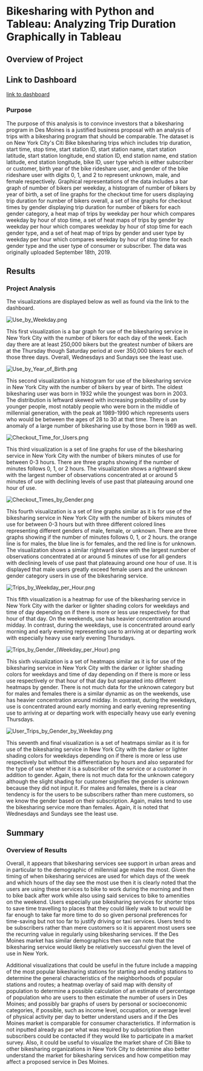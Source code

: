 # Bikesharing with Python and Tableau: Analyzing Trip Duration Graphically in Tableau

## Overview of Project

## Link to Dashboard
[link to dashboard](https://public.tableau.com/authoring/bikesharing_16683026191490/UsebyWeekday)

### Purpose
The purpose of this analysis is to convince investors that a bikesharing program in Des Moines is a justified business proposal with an analysis of trips with a bikesharing program that should be comparable. The dataset is on New York City's Citi Bike bikesharing trips which includes trip duration, start time, stop time, start station ID, start station name, start station latitude, start station longitude, end station ID, end station name, end station latitude, end station longitude, bike ID, user type which is either subscriber or customer, birth year of the bike rideshare user, and gender of the bike rideshare user with digits 0, 1, and 2 to represent unknown, male, and female respectively. Graphical representations of the data includes a bar graph of number of bikers per weekday, a histogram of number of bikers by year of birth, a set of line graphs for the checkout time for users displaying trip duration for number of bikers overall, a set of line graphs for checkout times by gender displaying trip duration for number of bikers for each gender category, a heat map of trips by weekday per hour which compares weekday by hour of stop time, a set of heat maps of trips by gender by weekday per hour which compares weekday by hour of stop time for each gender type, and a set of heat map of trips by gender and user type by weekday per hour which compares weekday by hour of stop time for each gender type and the user type of consumer or subscriber. The data was originally uploaded September 18th, 2019.

## Results

### Project Analysis

The visualizations are displayed below as well as found via the link to the dashboard.

![Use_by_Weekday.png](Resources/Use_by_Weekday.png)

This first visualization is a bar graph for use of the bikesharing service in New York City with the number of bikers for each day of the week. Each day there are at least 250,000 bikers but the greatest number of bikers are at the Thursday though Saturday period at over 350,000 bikers for each of those three days. Overall, Wednesdays and Sundays see the least use.

![Use_by_Year_of_Birth.png](Resources/Use_by_Year_of_Birth.png)

This second visualization is a histogram for use of the bikesharing service in New York City with the number of bikers by year of birth. The oldest bikesharing user was born in 1932 while the youngest was born in 2003. The distribution is leftward skewed with increasing probability of use by younger people, most notably people who were born in the middle of millennial generation, with the peak at 1989-1990 which represents users who would be between the ages of 28 to 30 at that time. There is an anomaly of a large number of bikesharing use by those born in 1969 as well.

![Checkout_Time_for_Users.png](Resources/Checkout_Time_for_Users.png)

This third visualization is a set of line graphs for use of the bikesharing service in New York City with the number of bikers minutes of use for between 0-3 hours. There are three graphs showing if the number of minutes follows 0, 1, or 2 hours. The visualization shows a rightward skew with the largest number of observations concentrated at or around 5 minutes of use with declining levels of use past that plateauing around one hour of use.

![Checkout_Times_by_Gender.png](Resources/Checkout_Times_by_Gender.png)

This fourth visualization is a set of line graphs similar as it is for use of the bikesharing service in New York City with the number of bikers minutes of use for between 0-3 hours but with three different colored lines representing different genders of male, female, or unknown. There are three graphs showing if the number of minutes follows 0, 1, or 2 hours. the orange line is for males, the blue line is for females, and the red line is for unknown. The visualization shows a similar rightward skew with the largest number of observations concentrated at or around 5 minutes of use for all genders with declining levels of use past that plateauing around one hour of use. It is displayed that male users greatly exceed female users and the unknown gender category users in use of the bikesharing service.

![Trips_by_Weekday_per_Hour.png](Resources/Trips_by_Weekday_per_Hour.png)

This fifth visualization is a heatmap for use of the bikesharing service in New York City with the darker or lighter shading colors for weekdays and time of day depending on if there is more or less use respectively for that hour of that day. On the weekends, use has heavier concentration around midday. In contrast, during the weekdays, use is concentrated around early morning and early evening representing use to arriving at or departing work with especially heavy use early evening Thursdays.

![Trips_by_Gender_(Weekday_per_Hour).png](Resources/Trips_by_Gender_(Weekday_per_Hour).png)

This sixth visualization is a set of heatmaps similar as it is for use of the bikesharing service in New York City with the darker or lighter shading colors for weekdays and time of day depending on if there is more or less use respectively or that hour of that day but separated into different heatmaps by gender. There is not much data for the unknown category but for males and females there is a similar dynamic as on the weekends, use has heavier concentration around midday. In contrast, during the weekdays, use is concentrated around early morning and early evening representing use to arriving at or departing work with especially heavy use early evening Thursdays.

![User_Trips_by_Gender_by_Weekday.png](Resources/User_Trips_by_Gender_by_Weekday.png)

This seventh and final visualization is a set of heatmaps similar as it is for use of the bikesharing service in New York City with the darker or lighter shading colors for weekdays depending on if there is more or less use respectively but without the differentiation by hours and also separated for the type of use whether it is a subscriber of the service or a customer in addition to gender. Again, there is not much data for the unknown category although the slight shading for customer signifies the gender is unknown because they did not input it. For males and females, there is a clear tendency is for the users to be subscribers rather than mere customers, so we know the gender based on their subscription. Again, males tend to use the bikesharing service more than females. Again, it is noted that Wednesdays and Sundays see the least use.

## Summary

### Overview of Results

Overall, it appears that bikesharing services see support in urban areas and in particular to the demographic of millennial age males the most. Given the timing of when bikesharing services are used for which days of the week and which hours of the day see the most use then it is clearly noted that the users are using these services to bike to work during the morning and then to bike back after work while also using said services to bike to amenities on the weekend. Users especially use bikesharing services for shorter trips to save time travelling to places that they could likely walk to but would be far enough to take far more time to do so given personal preferences for time-saving but not too far to justify driving or taxi services. Users tend to be subscribers rather than mere customers so it is apparent most users see the recurring value in regularly using bikesharing services. If the Des Moines market has similar demographics then we can note that the bikesharing service would likely be relatively successful given the level of use in New York.

Additional visualizations that could be useful in the future include a mapping of the most popular bikesharing stations for starting and ending stations to determine the general characteristics of the neighborhoods of popular stations and routes; a heatmap overlay of said map with density of population to determine a possible calculation of an estimate of percentage of population who are users to then estimate the number of users in Des Moines; and possibly bar graphs of users by personal or socioeconomic categories, if possible, such as income level, occupation, or average level of physical activity per day to better understand users and if the Des Moines market is comparable for consumer characteristics. If information is not inputted already as per what was required by subscription then subscribers could be contacted if they would like to participate in a market survey. Also, it could be useful to visualize the market share of Citi Bike to other bikesharing organizations in New York City to determine also better understand the market for bikesharing services and how competition may affect a proposed service in Des Moines.
